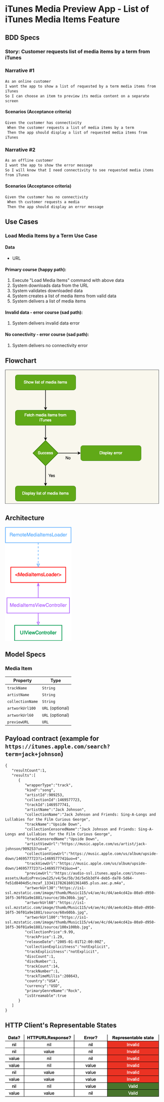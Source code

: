 # iTunes Media Preview App - List of iTunes Media Items Feature

## BDD Specs 

### Story: Customer requests list of media items by a term from iTunes

### Narrative #1

```
As an online customer
I want the app to show a list of requested by a term media items from iTunes
So I can choose an item to preview its media content on a separate screen
```

#### Scenarios (Acceptance criteria)

```
Given the customer has connectivity
 When the customer requests a list of media items by a term
 Then the app should display a list of requested media items from iTunes 
```

### Narrative #2

```
As an offline customer
I want the app to show the error message
So I will know that I need connectivity to see requested media items from iTunes 
```

#### Scenarios (Acceptance criteria)

```
Given the customer has no connectivity
 When th customer requests a media
 Then the app should display an error message
```

## Use Cases

### Load Media Items by a Term Use Case

#### Data

* URL

#### Primary course (happy path):
1. Execute "Load Media Items" command with above data
2. System downloads data from the URL
3. System validates downloaded data
4. System creates a list of media items from valid data
5. System delivers a list of media items

#### Invalid data - error course (sad path):
1. System delivers invalid data error

#### No conectivity - error course (sad path):
1. System delivers no connectivity error

## Flowchart

![List of iTunes Media Items Feature](flowchart.png)

## Architecture

![List of iTunes Media Items Feature](Architecture.png)

## Model Specs

### Media Item

| Property                  | Type                |
|---------------------------|---------------------|
| `trackName`               | `String`            |
| `artistName`              | `String`            |
| `collectionName`          | `String`            |
| `artworkUrl100`	          | `URL` (optional)    |
| `artworkUrl60`	          | `URL` (optional)    |
| `previewURL`	             | `URL`               |

## Payload contract (example for `https://itunes.apple.com/search?term=jack+johnson`)
```
{
   "resultCount":1,
   "results":[
      {
         "wrapperType":"track",
         "kind":"song",
         "artistId":909253,
         "collectionId":1469577723,
         "trackId":1469577741,
         "artistName":"Jack Johnson",
         "collectionName":"Jack Johnson and Friends: Sing-A-Longs and Lullabies for the Film Curious George",
         "trackName":"Upside Down",
         "collectionCensoredName":"Jack Johnson and Friends: Sing-A-Longs and Lullabies for the Film Curious George",
         "trackCensoredName":"Upside Down",
         "artistViewUrl":"https://music.apple.com/us/artist/jack-johnson/909253?uo=4",
         "collectionViewUrl":"https://music.apple.com/us/album/upside-down/1469577723?i=1469577741&uo=4",
         "trackViewUrl":"https://music.apple.com/us/album/upside-down/1469577723?i=1469577741&uo=4",
         "previewUrl":"https://audio-ssl.itunes.apple.com/itunes-assets/AudioPreview125/v4/5e/5b/3d/5e5b3df4-deb5-da78-5d64-fe51d8404d5c/mzaf_13341178261601361485.plus.aac.p.m4a",
         "artworkUrl30":"https://is1-ssl.mzstatic.com/image/thumb/Music115/v4/ae/4c/d4/ae4cd42a-80a9-d950-16f5-36f01a9e1881/source/30x30bb.jpg",
         "artworkUrl60":"https://is1-ssl.mzstatic.com/image/thumb/Music115/v4/ae/4c/d4/ae4cd42a-80a9-d950-16f5-36f01a9e1881/source/60x60bb.jpg",
         "artworkUrl100":"https://is1-ssl.mzstatic.com/image/thumb/Music115/v4/ae/4c/d4/ae4cd42a-80a9-d950-16f5-36f01a9e1881/source/100x100bb.jpg",
         "collectionPrice":9.99,
         "trackPrice":1.29,
         "releaseDate":"2005-01-01T12:00:00Z",
         "collectionExplicitness":"notExplicit",
         "trackExplicitness":"notExplicit",
         "discCount":1,
         "discNumber":1,
         "trackCount":14,
         "trackNumber":1,
         "trackTimeMillis":208643,
         "country":"USA",
         "currency":"USD",
         "primaryGenreName":"Rock",
         "isStreamable":true
      }
   ]
}
```

## HTTP Client's Representable States

![HTTP Client Representable States](http_client_representable_states.png)